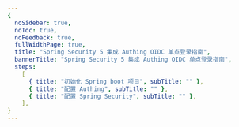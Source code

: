 ```yaml
---
{
  noSidebar: true,
  noToc: true,
  noFeedback: true,
  fullWidthPage: true,
  title: "Spring Security 5 集成 Authing OIDC 单点登录指南",
  bannerTitle: "Spring Security 5 集成 Authing OIDC 单点登录指南",
  steps:
    [
      { title: "初始化 Spring boot 项目", subTitle: "" },
      { title: "配置 Authing", subTitle: "" },
      { title: "配置 Spring Security", subTitle: "" },
    ],
}
---
```


<IntegrationDetail/>
